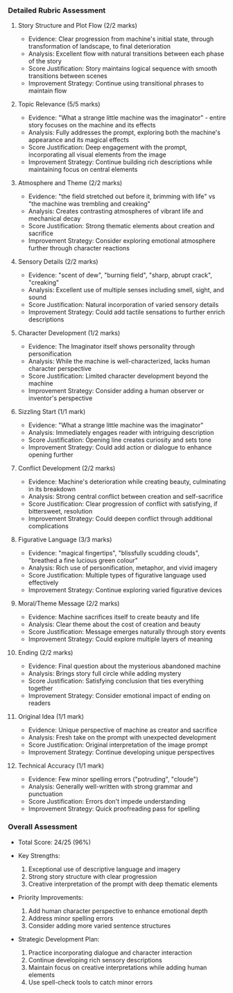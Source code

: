 ### Detailed Rubric Assessment

1. Story Structure and Plot Flow (2/2 marks)

   - Evidence: Clear progression from machine's initial state, through transformation of landscape, to final deterioration
   - Analysis: Excellent flow with natural transitions between each phase of the story
   - Score Justification: Story maintains logical sequence with smooth transitions between scenes
   - Improvement Strategy: Continue using transitional phrases to maintain flow

2. Topic Relevance (5/5 marks)

   - Evidence: "What a strange little machine was the imaginator" - entire story focuses on the machine and its effects
   - Analysis: Fully addresses the prompt, exploring both the machine's appearance and its magical effects
   - Score Justification: Deep engagement with the prompt, incorporating all visual elements from the image
   - Improvement Strategy: Continue building rich descriptions while maintaining focus on central elements

3. Atmosphere and Theme (2/2 marks)

   - Evidence: "the field stretched out before it, brimming with life" vs "the machine was trembling and creaking"
   - Analysis: Creates contrasting atmospheres of vibrant life and mechanical decay
   - Score Justification: Strong thematic elements about creation and sacrifice
   - Improvement Strategy: Consider exploring emotional atmosphere further through character reactions

4. Sensory Details (2/2 marks)

   - Evidence: "scent of dew", "burning field", "sharp, abrupt crack", "creaking"
   - Analysis: Excellent use of multiple senses including smell, sight, and sound
   - Score Justification: Natural incorporation of varied sensory details
   - Improvement Strategy: Could add tactile sensations to further enrich descriptions

5. Character Development (1/2 marks)

   - Evidence: The Imaginator itself shows personality through personification
   - Analysis: While the machine is well-characterized, lacks human character perspective
   - Score Justification: Limited character development beyond the machine
   - Improvement Strategy: Consider adding a human observer or inventor's perspective

6. Sizzling Start (1/1 mark)

   - Evidence: "What a strange little machine was the imaginator"
   - Analysis: Immediately engages reader with intriguing description
   - Score Justification: Opening line creates curiosity and sets tone
   - Improvement Strategy: Could add action or dialogue to enhance opening further

7. Conflict Development (2/2 marks)

   - Evidence: Machine's deterioration while creating beauty, culminating in its breakdown
   - Analysis: Strong central conflict between creation and self-sacrifice
   - Score Justification: Clear progression of conflict with satisfying, if bittersweet, resolution
   - Improvement Strategy: Could deepen conflict through additional complications

8. Figurative Language (3/3 marks)

   - Evidence: "magical fingertips", "blissfully scudding clouds", "breathed a fine lucious green colour"
   - Analysis: Rich use of personification, metaphor, and vivid imagery
   - Score Justification: Multiple types of figurative language used effectively
   - Improvement Strategy: Continue exploring varied figurative devices

9. Moral/Theme Message (2/2 marks)

   - Evidence: Machine sacrifices itself to create beauty and life
   - Analysis: Clear theme about the cost of creation and beauty
   - Score Justification: Message emerges naturally through story events
   - Improvement Strategy: Could explore multiple layers of meaning

10. Ending (2/2 marks)

    - Evidence: Final question about the mysterious abandoned machine
    - Analysis: Brings story full circle while adding mystery
    - Score Justification: Satisfying conclusion that ties everything together
    - Improvement Strategy: Consider emotional impact of ending on readers

11. Original Idea (1/1 mark)

    - Evidence: Unique perspective of machine as creator and sacrifice
    - Analysis: Fresh take on the prompt with unexpected development
    - Score Justification: Original interpretation of the image prompt
    - Improvement Strategy: Continue developing unique perspectives

12. Technical Accuracy (1/1 mark)
    - Evidence: Few minor spelling errors ("potruding", "cloude")
    - Analysis: Generally well-written with strong grammar and punctuation
    - Score Justification: Errors don't impede understanding
    - Improvement Strategy: Quick proofreading pass for spelling

### Overall Assessment

- Total Score: 24/25 (96%)
- Key Strengths:

  1. Exceptional use of descriptive language and imagery
  2. Strong story structure with clear progression
  3. Creative interpretation of the prompt with deep thematic elements

- Priority Improvements:

  1. Add human character perspective to enhance emotional depth
  2. Address minor spelling errors
  3. Consider adding more varied sentence structures

- Strategic Development Plan:
  1. Practice incorporating dialogue and character interaction
  2. Continue developing rich sensory descriptions
  3. Maintain focus on creative interpretations while adding human elements
  4. Use spell-check tools to catch minor errors

